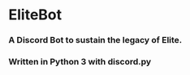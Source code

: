 # EliteBot

### A Discord Bot to sustain the legacy of Elite.

### Written in Python 3 with discord.py
